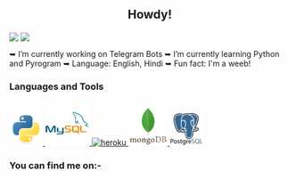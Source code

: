 <h2 align="center">Howdy!</h2>

<a href="https://t.me/xitij2049" target="blank"><img align="center" src="https://img.shields.io/badge/Telegram-%40xitij2049-blue.svg?logo=telegram" height="19"/></a> <img align="center" src="https://komarev.com/ghpvc/?username=Kshitij07-Pro&label=Profile%20views&color=0e75b6&style=plastic" height="19"/>

➥ I’m currently working on Telegram Bots
➥ I’m currently learning Python and Pyrogram
➥ Language: English, Hindi
➥ Fun fact: I'm a weeb!

### Languages and Tools
<a href="https://www.python.org" target="_blank"> <img src="https://raw.githubusercontent.com/devicons/devicon/master/icons/python/python-original.svg" alt="python" width="60" height="60"/> </a> <a href="https://www.mysql.com/" target="_blank"> <img src="https://raw.githubusercontent.com/devicons/devicon/master/icons/mysql/mysql-original-wordmark.svg" alt="mysql" width="80" height="80"/> </a> <a href="https://heroku.com" target="_blank"> <img src="https://www.vectorlogo.zone/logos/heroku/heroku-icon.svg" alt="heroku" width="60" height="60"/> </a> <a href="https://www.mongodb.com/" target="_blank"> <img src="https://raw.githubusercontent.com/devicons/devicon/master/icons/mongodb/mongodb-original-wordmark.svg" alt="mongodb" width="70" height="70"/> </a> <a href="https://www.postgresql.org" target="_blank"> <img src="https://raw.githubusercontent.com/devicons/devicon/master/icons/postgresql/postgresql-original-wordmark.svg" alt="postgresql" width="60" height="60"/> </a>

### You can find me on:-




<!--
<a href="URL_REDIRECT" target="blank"><img align="center" src="URL_TO_YOUR_IMAGE" height="50" width="200"/></a>
-->
